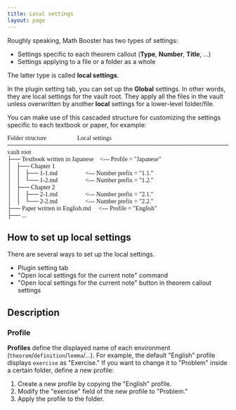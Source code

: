 ```yaml
---
title: Local settings
layout: page
---
```


Roughly speaking, Math Booster has two types of settings:
- Settings specific to each theorem callout (**Type**, **Number**, **Title**, ...)
- Settings applying to a file or a folder as a whole

The latter type is called **local settings**. 

In the plugin setting tab, you can set up the **Global** settings. In other words, they are local settings for the vault root.
They apply all the files in the vault unless overwritten by another **local** settings for a lower-level folder/file.

You can make use of this cascaded structure for customizing the settings specific to each textbook or paper, for example:

<pre style="font-family: Consolas, Menlo, Monaco;">
Folder structure                    Local settings
───────────────────────────────────────────────────────────────
vault root
├── Textbook written in Japanese    <--- Profile = "Japanese"
│   ├── Chapter 1
│   │   ├── 1-1.md                  <--- Number prefix = "1.1."
│   │   └── 1-2.md                  <--- Number prefix = "1.2."
│   ├── Chapter 2
│   │   ├── 2-1.md                  <--- Number prefix = "2.1."
│   │   └── 2-2.md                  <--- Number prefix = "2.2."
├── Paper written in English.md     <--- Profile = "English"
├── ...
</pre>

## How to set up local settings

There are several ways to set up the local settings.

- Plugin setting tab
- "Open local settings for the current note" command
- "Open local settings for the current note" button in theorem callout settings

## Description

### Profile

**Profiles** define the displayed name of each environment (`theorem`/`definition`/`lemma`/...).
For example, the default "English" profile displays `exercise` as "Exercise."
If you want to change it to "Problem" inside a certain folder, define a new profile:

1. Create a new profile by copying the "English" profile.
2. Modify the "exercise" field of the new profile to "Problem."
3. Apply the profile to the folder.
